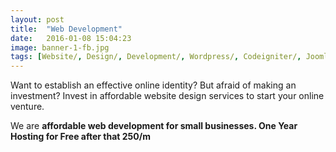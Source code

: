 ```yaml
---
layout: post
title:  "Web Development"
date:   2016-01-08 15:04:23
image: banner-1-fb.jpg
tags: [Website/, Design/, Development/, Wordpress/, Codeigniter/, Joomla/, Opencart/]
---
```

Want to establish an effective online identity? But afraid of making an investment?
Invest in affordable website design services to start your online venture.

We are  <b>affordable web development for small businesses. One Year Hosting for Free after that 250/m</b>

